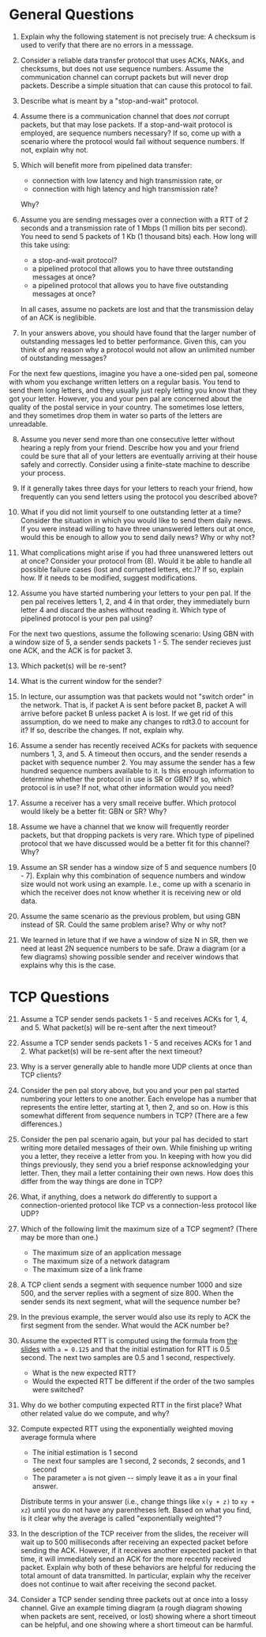 # General Questions

1. Explain why the following statement is not precisely true:
   A checksum is used to verify that there are no errors in a messsage.

2. Consider a reliable data transfer protocol that uses ACKs, NAKs,
   and checksums, but does not use sequence numbers.
   Assume the communication channel can corrupt packets but will never drop
   packets.
   Describe a simple situation that can cause this protocol to fail.

3. Describe what is meant by a "stop-and-wait" protocol.

4. Assume there is a communication channel that does *not* corrupt packets,
   but that may lose packets.
   If a stop-and-wait protocol is employed,
   are sequence numbers necessary?
   If so, come up with a scenario where the protocol would fail without sequence
   numbers.
   If not, explain why not.

5. Which will benefit more from pipelined data transfer:
   * connection with low latency and high transmission rate, or
   * connection with high latency and high transmission rate?

   Why?

6. Assume you are sending messages over a connection with a RTT of 2 seconds
   and a transmission rate of 1 Mbps (1 million bits per second).
   You need to send 5 packets of 1 Kb (1 thousand bits) each.
   How long will this take using:
   * a stop-and-wait protocol?
   * a pipelined protocol that allows you to have three outstanding messages
     at once?
   * a pipelined protocol that allows you to have five outstanding messages
     at once?

   In all cases,
   assume no packets are lost and that the transmission delay of an ACK is
   neglibible.

7. In your answers above,
   you should have found that the larger number of outstanding messages
   led to better performance.
   Given this,
   can you think of any reason why a protocol would not allow an unlimited
   number of outstanding messages?

For the next few questions,
imagine you have a one-sided pen pal,
someone with whom you exchange written letters on a regular basis.
You tend to send them long letters,
and they usually just reply letting you know that they got your letter.
However, you and your pen pal are concerned about the quality of the postal
service in your country.
The sometimes lose letters,
and they sometimes drop them in water so parts of the letters are unreadable.

8. Assume you never send more than one consecutive letter without hearing a
   reply from your friend.
   Describe how you and your friend could be sure that all of your letters
   are eventually arriving at their house safely and correctly.
   Consider using a finite-state machine to describe your process.

9. If it generally takes three days for your letters to reach your friend,
   how frequently can you send letters using the protocol you described above?

10. What if you did not limit yourself to one outstanding letter at a time?
    Consider the situation in which you would like to send them daily news.
    If you were instead willing to have three unanswered letters out at once,
    would this be enough to allow you to send daily news?
    Why or why not?

11. What complications might arise if you had three unanswered letters out at
    once?
    Consider your protocol from (8).
    Would it be able to handle all possible failure cases
    (lost and corrupted letters, etc.)?
    If so,
    explain how.
    If it needs to be modified,
    suggest modifications.

12. Assume you have started numbering your letters to your pen pal.
    If the pen pal receives letters 1, 2, and 4 in that order,
    they immediately burn letter 4 and discard the ashes without reading it.
    Which type of pipelined protocol is your pen pal using?

For the next two questions, assume the following scenario:
Using GBN with a window size of 5, a sender sends packets 1 - 5.
The sender recieves just one ACK, and the ACK is for packet 3.

13. Which packet(s) will be re-sent?

14. What is the current window for the sender?

15. In lecture, our assumption was that packets would not "switch order" in
    the network.
    That is, if packet A is sent before packet B,
    packet A will arrive before packet B unless packet A is lost.
    If we get rid of this assumption,
    do we need to make any changes to rdt3.0 to account for it?
    If so, describe the changes.
    If not, explain why.

16. Assume a sender has recently received ACKs for packets with sequence
    numbers 1, 3, and 5.
    A timeout then occurs,
    and the sender resends a packet with sequence number 2.
    You may assume the sender has a few hundred sequence numbers available to it.
    Is this enough information to determine whether the protocol in use is SR or
    GBN?
    If so, which protocol is in use?
    If not, what other information would you need?

17. Assume a receiver has a very small receive buffer.
    Which protocol would likely be a better fit: GBN or SR?
    Why?

18. Assume we have a channel that we know will frequently reorder packets,
    but that dropping packets is very rare.
    Which type of pipelined protocol that we have discussed would be a better fit
    for this channel?
    Why?

19. Assume an SR sender has a window size of 5 and sequence numbers [0 - 7].
    Explain why this combination of sequence numbers and window size would not work
    using an example.
    I.e., come up with a scenario in which the receiver does not know whether it is
    receiving new or old data.

20. Assume the same scenario as the previous problem,
    but using GBN instead of SR.
    Could the same problem arise?
    Why or why not?

21. We learned in leture that if we have a window of size N in SR,
    then we need at least 2N sequence numbers to be safe.
    Draw a diagram (or a few diagrams) showing possible sender and receiver windows
    that explains why this is the case.

# TCP Questions

<!--
1. What mechanism is used to detect corrupt packets in TCP?

2. What mechanism is used to detect lost packets in TCP?

3. Can you think of any other way to detect lost packets than the mechanism
   described in (2)?
   If so, explain.
   If not, why not?
-->

21. Assume a TCP sender sends packets 1 - 5 and receives ACKs for 1, 4, and 5.
    What packet(s) will be re-sent after the next timeout?

22. Assume a TCP sender sends packets 1 - 5 and receives ACKs for 1 and 2.
    What packet(s) will be re-sent after the next timeout?

23. Why is a server generally able to handle more UDP clients at once than TCP
    clients?

24. Consider the pen pal story above,
    but you and your pen pal started numbering your letters to one another.
    Each envelope has a number that represents the entire letter,
    starting at 1, then 2, and so on.
    How is this somewhat different from sequence numbers in TCP?
    (There are a few differences.)

25. Consider the pen pal scenario again,
    but your pal has decided to start writing more detailed messages of their own.
    While finishing up writing you a letter,
    they receive a letter from you.
    In keeping with how you did things previously,
    they send you a brief response acknowledging your letter.
    Then, they mail a letter containing their own news.
    How does this differ from the way things are done in TCP?

26. What, if anything, does a network do differently to support a
    connection-oriented protocol like TCP vs a connection-less protocol like UDP?

27. Which of the following limit the maximum size of a TCP segment?
    (There may be more than one.)
    * The maximum size of an application message
    * The maximum size of a network datagram
    * The maximum size of a link frame

28. A TCP client sends a segment with sequence number 1000 and size 500,
    and the server replies with a segment of size 800.
    When the sender sends its next segment,
    what will the sequence number be?

29. In the previous example,
    the server would also use its reply to ACK the first segment from the sender.
    What would the ACK number be?

30. Assume the expected RTT is computed using the formula from
    [the slides](https://github.com/bowmnath/cis-457-w21/blob/master/slides/tr-tcp-ack.pdf)
    with `a = 0.125` and that the initial estimation for RTT is 0.5 second.
    The next two samples are 0.5 and 1 second, respectively.
    * What is the new expected RTT?
    * Would the expected RTT be different if the order of the two samples were
      switched?

31. Why do we bother computing expected RTT in the first place?
    What other related value do we compute, and why?

32. Compute expected RTT using the exponentially weighted moving average
    formula where
    * The initial estimation is 1 second
    * The next four samples are 1 second, 2 seconds, 2 seconds, and 1 second
    * The parameter `a` is not given --
      simply leave it as `a` in your final answer.

    Distribute terms in your answer
    (i.e., change things like `x(y + z)` to `xy + xz`)
    until you do not have any parentheses left.
    Based on what you find,
    is it clear why the average is called "exponentially weighted"?

33. In the description of the TCP receiver from the slides,
    the receiver will wait up to 500 milliseconds after receiving an expected
    packet before sending the ACK.
    However, if it receives another expected packet in that time,
    it will immediately send an ACK for the more recently received packet.
    Explain why both of these behaviors are helpful for reducing the total amount
    of data transmitted.
    In particular,
    explain why the receiver does not continue to wait after receiving the second
    packet.

34. Consider a TCP sender sending three packets out at once into a lossy
    channel.
    Give an example timing diagram
    (a rough diagram showing when packets are sent, received, or lost)
    showing where a short timeout can be helpful,
    and one showing where a short timeout can be harmful.
